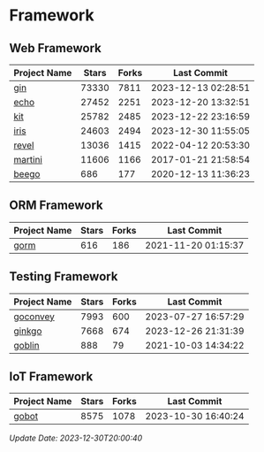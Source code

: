 # Framework

## Web Framework
| Project Name | Stars | Forks | Last Commit |
| ------------ | ----- | ----- | ----------- |
| [gin](https://github.com/gin-gonic/gin) | 73330 | 7811 | 2023-12-13 02:28:51 |
| [echo](https://github.com/labstack/echo) | 27452 | 2251 | 2023-12-20 13:32:51 |
| [kit](https://github.com/go-kit/kit) | 25782 | 2485 | 2023-12-22 23:16:59 |
| [iris](https://github.com/kataras/iris) | 24603 | 2494 | 2023-12-30 11:55:05 |
| [revel](https://github.com/revel/revel) | 13036 | 1415 | 2022-04-12 20:53:30 |
| [martini](https://github.com/go-martini/martini) | 11606 | 1166 | 2017-01-21 21:58:54 |
| [beego](https://github.com/astaxie/beego) | 686 | 177 | 2020-12-13 11:36:23 |

## ORM Framework
| Project Name | Stars | Forks | Last Commit |
| ------------ | ----- | ----- | ----------- |
| [gorm](https://github.com/jinzhu/gorm) | 616 | 186 | 2021-11-20 01:15:37 |

## Testing Framework
| Project Name | Stars | Forks | Last Commit |
| ------------ | ----- | ----- | ----------- |
| [goconvey](https://github.com/smartystreets/goconvey) | 7993 | 600 | 2023-07-27 16:57:29 |
| [ginkgo](https://github.com/onsi/ginkgo) | 7668 | 674 | 2023-12-26 21:31:39 |
| [goblin](https://github.com/franela/goblin) | 888 | 79 | 2021-10-03 14:34:22 |

## IoT Framework
| Project Name | Stars | Forks | Last Commit |
| ------------ | ----- | ----- | ----------- |
| [gobot](https://github.com/hybridgroup/gobot) | 8575 | 1078 | 2023-10-30 16:40:24 |

*Update Date: 2023-12-30T20:00:40*